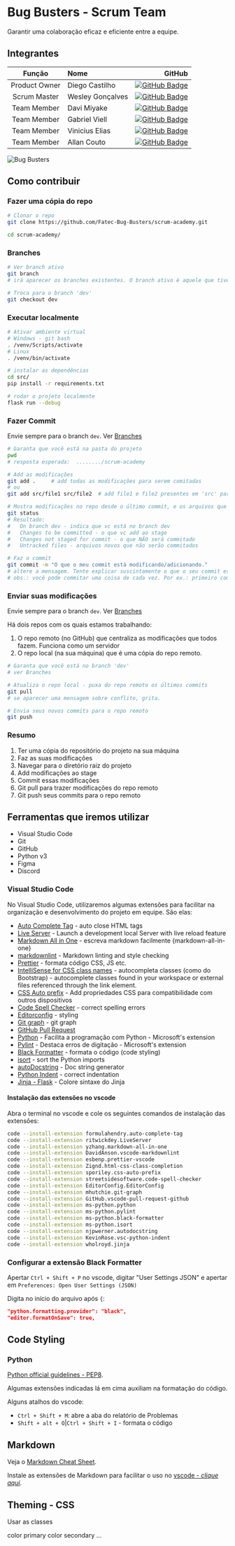 # Bug Busters - Scrum Team

Garantir uma colaboração eficaz e eficiente entre a equipe.

## Integrantes

| Função |Nome | GitHub |
| :----: | :-- | -----: |
| Product Owner |   Diego Castilho        |      [![GitHub Badge](https://img.shields.io/badge/GitHub-111217?style=flat-square&logo=github&logoColor=white)](https://github.com/DigoCast)              |
| Scrum Master  | Wesley Gonçalves |       [![GitHub Badge](https://img.shields.io/badge/GitHub-111217?style=flat-square&logo=github&logoColor=white)](https://github.com/WesleyGoncalves)     |
| Team Member   | Davi Miyake             |          [![GitHub Badge](https://img.shields.io/badge/GitHub-111217?style=flat-square&logo=github&logoColor=white)](https://github.com/DaviMBDev)        |
| Team Member   | Gabriel Viell           |          [![GitHub Badge](https://img.shields.io/badge/GitHub-111217?style=flat-square&logo=github&logoColor=white)](https://github.com/GabrielViellCastilho)        |
| Team Member   | Vinicius Elias             |          [![GitHub Badge](https://img.shields.io/badge/GitHub-111217?style=flat-square&logo=github&logoColor=white)](https://github.com/ViniElias)        |
| Team Member   | Allan Couto             |          [![GitHub Badge](https://img.shields.io/badge/GitHub-111217?style=flat-square&logo=github&logoColor=white)](https://github.com/allancouto)        |

![Bug Busters](./src/static/images/bug-busters-logo-black.jpg)

## Como contribuir

### Fazer uma cópia do repo

```sh
# Clonar o repo
git clone https://github.com/Fatec-Bug-Busters/scrum-academy.git

cd scrum-academy/
```

### Branches

```sh
# Ver branch ativo
git branch
# irá aparecer os branches existentes. O branch ativo é aquele que tiver marcado com * e estiver em verde (no Git bash).

# Troca para o branch 'dev'
git checkout dev
```

### Executar localmente

```sh
# Ativar ambiente virtual
# Windows - git bash
. /venv/Scripts/activate
# Linux
. /venv/bin/activate

# instalar as dependências
cd src/
pip install -r requirements.txt

# rodar o projeto localmente
flask run --debug
```

### Fazer Commit

Envie sempre para o branch `dev`. Ver [Branches](#branches)

```sh
# Garanta que você está na pasta do projeto
pwd
# resposta esperada:  ......../scrum-academy

# Add as modificações
git add .     # add todas as modificações para serem comitadas
# ou
git add src/file1 src/file2  # add file1 e file2 presentes em 'src' para serem comitados

# Mostra modificações no repo desde o último commit, e os arquivos que estão em Stage
git status
# Resultado:
#   On branch dev - indica que vc está no branch dev
#   Changes to be committed - o que vc add ao stage
#   Changes not staged for commit - o que NÃO será commitado
#   Untracked files - arquivos novos que não serão commitados

# Faz o commit
git commit -m "O que o meu commit está modificando/adicionando."
# altere a mensagem. Tente explicar suscintamente o que o seu commit está adicionando ou alterando
# obs.: você pode commitar uma coisa de cada vez. Por ex.: primeiro commita o Header, depois commita o Footer, em 2 commits.
```

### Enviar suas modificações

Envie sempre para o branch `dev`. Ver [Branches](#branches)

Há dois repos com os quais estamos trabalhando:

1. O repo remoto (no GitHub) que centraliza as modificações que todos fazem. Funciona como um servidor
2. O repo local (na sua máquina) que é uma cópia do repo remoto.

```sh
# Garanta que você está no branch 'dev'
# ver Branches

# Atualiza o repo local - puxa do repo remoto os últimos commits
git pull
# se aparecer uma mensagem sobre conflito, grita.

# Envia seus novos commits para o repo remoto
git push
```

### Resumo

1. Ter uma cópia do repositório do projeto na sua máquina
2. Faz as suas modificações
3. Navegar para o diretório raiz do projeto
4. Add modificações ao stage
5. Commit essas modificações
6. Git pull para trazer modificações do repo remoto
7. Git push seus commits para o repo remoto

## Ferramentas que iremos utilizar

- Visual Studio Code
- Git
- GitHub
- Python v3
- Figma
- Discord

### Visual Studio Code

No Visual Studio Code, utilizaremos algumas extensões para facilitar na organização e desenvolvimento do projeto em equipe. São elas:

- [Auto Complete Tag](https://marketplace.visualstudio.com/items?itemName=formulahendry.auto-complete-tag) - auto close HTML tags
- [Live Server](https://marketplace.visualstudio.com/items?itemName=ritwickdey.LiveServer) - Launch a development local Server with live reload feature
- [Markdown All in One](https://marketplace.visualstudio.com/items?itemName=yzhang.markdown-all-in-one) - escreva markdown facilmente {markdown-all-in-one}
- [markdownlint](https://marketplace.visualstudio.com/items?itemName=DavidAnson.vscode-markdownlint) - Markdown linting and style checking
- [Prettier](https://marketplace.visualstudio.com/items?itemName=esbenp.prettier-vscode) - formata código CSS, JS etc.
- [IntelliSense for CSS class names](https://marketplace.visualstudio.com/items?itemName=Zignd.html-css-class-completion) - autocompleta classes (como do Bootstrap) - autocomplete classes found in your workspace or external files referenced through the link element.
- [CSS Auto prefix](https://marketplace.visualstudio.com/items?itemName=sporiley.css-auto-prefix) - Add propriedades CSS para compatibilidade com outros dispositivos
- [Code Spell Checker](https://marketplace.visualstudio.com/items?itemName=streetsidesoftware.code-spell-checker) - correct spelling errors
- [Editorconfig](https://marketplace.visualstudio.com/items?itemName=EditorConfig.EditorConfig) - styling
- [Git graph](https://marketplace.visualstudio.com/items?itemName=mhutchie.git-graph) - git graph
- [GitHub Pull Request](https://marketplace.visualstudio.com/items?itemName=GitHub.vscode-pull-request-github)
- [Python](https://marketplace.visualstudio.com/items?itemName=ms-python.python) - Facilita a programação com Python - Microsoft's extension
- [Pylint](https://marketplace.visualstudio.com/items?itemName=ms-python.pylint) - Destaca erros de digitação - Microsoft's extension
- [Black Formatter](https://marketplace.visualstudio.com/items?itemName=ms-python.black-formatter) - formata o código (code styling)
- [isort](https://marketplace.visualstudio.com/items?itemName=ms-python.isort) - sort the Python imports
- [autoDocstring](https://marketplace.visualstudio.com/items?itemName=njpwerner.autodocstring) - Doc string generator
- [Python Indent](https://marketplace.visualstudio.com/items?itemName=KevinRose.vsc-python-indent) - correct indentation
- [Jinja - Flask](https://marketplace.visualstudio.com/items?itemName=wholroyd.jinja) - Colore sintaxe do Jinja

#### Instalação das extensões no vscode

Abra o terminal no vscode e cole os seguintes comandos de instalação das extensões:

```sh
code --install-extension formulahendry.auto-complete-tag
code --install-extension ritwickdey.LiveServer
code --install-extension yzhang.markdown-all-in-one
code --install-extension DavidAnson.vscode-markdownlint
code --install-extension esbenp.prettier-vscode
code --install-extension Zignd.html-css-class-completion
code --install-extension sporiley.css-auto-prefix
code --install-extension streetsidesoftware.code-spell-checker
code --install-extension EditorConfig.EditorConfig
code --install-extension mhutchie.git-graph
code --install-extension GitHub.vscode-pull-request-github
code --install-extension ms-python.python
code --install-extension ms-python.pylint
code --install-extension ms-python.black-formatter
code --install-extension ms-python.isort
code --install-extension njpwerner.autodocstring
code --install-extension KevinRose.vsc-python-indent
code --install-extension wholroyd.jinja
```

### Configurar a extensão Black Formatter

Apertar `Ctrl + Shift + P` no vscode, digitar "User Settings JSON" e apertar em `Preferences: Open User Settings (JSON)`

Digita no início do arquivo após `{`:

```json
"python.formatting.provider": "black",
"editor.formatOnSave": true,
```

## Code Styling

### Python

[Python official guidelines - PEP8](https://peps.python.org/pep-0008/).

Algumas extensões indicadas lá em cima auxiliam na formatação do código.

Alguns atalhos do vscode:

- `Ctrl + Shift + M`: abre a aba do relatório de Problemas
- `Shift + alt + O`|`Ctrl + Shift + I` - formata o código

## Markdown

Veja o [Markdown Cheat Sheet](https://www.markdownguide.org/cheat-sheet/).

Instale as extensões de Markdown para facilitar o uso no [vscode - *clique aqui*](#visual-studio-code).


## Theming - CSS

Usar as classes

color primary
color secondary
...
